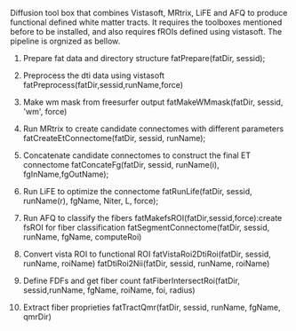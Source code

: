 ﻿Diffusion tool box that combines Vistasoft, MRtrix, LiFE and AFQ  to produce functional defined white matter tracts. It requires the toolboxes mentioned before to be installed, and also requires fROIs defined using vistasoft. The pipeline is orgnized as bellow.

1) Prepare fat data and directory structure
fatPrepare(fatDir, sessid);

2) Preprocess the dti data using vistasoft
fatPreprocess(fatDir,sessid,runName,force)

4) Make wm mask from freesurfer output 
fatMakeWMmask(fatDir, sessid, 'wm', force)

5) Run MRtrix to create candidate connectomes with different parameters
fatCreateEtConnectome(fatDir, sessid, runName);

6) Concatenate candidate connectomes to construct the final ET connectome
fatConcateFg(fatDir, sessid, runName(i), fgInName,fgOutName);

7) Run LiFE to optimize the connectome
fatRunLife(fatDir, sessid, runName(r), fgName, Niter, L, force);

8) Run AFQ to classify the fibers
fatMakefsROI(fatDir,sessid,force):create fsROI for fiber classification
fatSegmentConnectome(fatDir, sessid, runName, fgName, computeRoi)

9) Convert vista ROI to functional ROI 
fatVistaRoi2DtiRoi(fatDir, sessid, runName, roiName)
fatDtiRoi2Nii(fatDir, sessid, runName, roiName)

9) Define FDFs and get fiber count
fatFiberIntersectRoi(fatDir, sessid,runName, fgName, roiName, foi, radius) 

10) Extract fiber proprieties
fatTractQmr(fatDir, sessid, runName, fgName, qmrDir)
